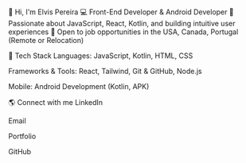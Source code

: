 👋 Hi, I'm Elvis Pereira
💻 Front-End Developer & Android Developer
🚀 Passionate about JavaScript, React, Kotlin, and building intuitive user experiences
🎯 Open to job opportunities in the USA, Canada, Portugal (Remote or Relocation)

🔧 Tech Stack
Languages: JavaScript, Kotlin, HTML, CSS

Frameworks & Tools: React, Tailwind, Git & GitHub, Node.js

Mobile: Android Development (Kotlin, APK)

🌎 Connect with me
LinkedIn

Email

Portfolio

GitHub
